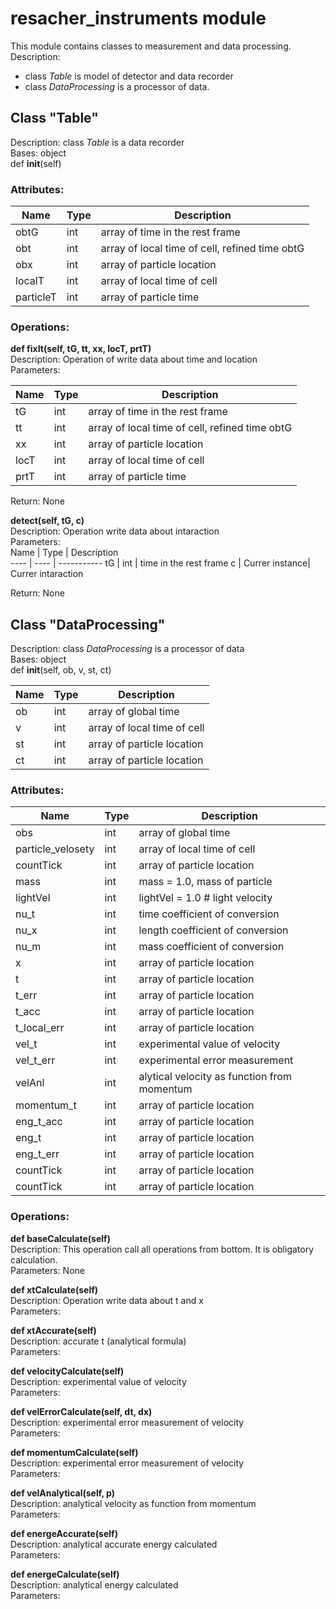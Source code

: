 # resacher_instruments module
This module contains classes to measurement and data processing.  
Description:
  - class *Table* is model of detector and data recorder
  - class *DataProcessing* is a processor of data.  
  
## Class "Table"
Description: class *Table* is a data recorder  
Bases: object    
def __init__(self)  

### Attributes: 

Name | Type | Description  
---- | ---- | ----------- 
obtG | int | array of time in the rest frame
obt | int | array of local time of cell, refined time obtG
obx | int | array of particle location
localT | int | array of local time of cell
particleT | int | array of particle time

### Operations:  
**def fixIt(self, tG, tt, xx, locT, prtT)**  
Description: Operation of write data about time and location  
Parameters:  

Name | Type | Description  
---- | ---- | ----------- 
tG | int | array of time in the rest frame
tt | int | array of local time of cell, refined time obtG
xx | int | array of particle location
locT | int | array of local time of cell
prtT | int | array of particle time

Return: None

**detect(self, tG, c)**  
Description: Operation write data about intaraction  
Parameters:  
Name | Type | Description  
---- | ---- | ----------- 
tG | int | time in the rest frame
c | Currer instance| Currer intaraction

Return: None

## Class "DataProcessing"
Description: class *DataProcessing* is a processor of data  
Bases: object    
def __init__(self, ob, v, st, ct) 

Name | Type | Description  
---- | ---- | ----------- 
ob | int | array of global time
v | int | array of local time of cell
st | int | array of particle location
ct | int | array of particle location

### Attributes: 

Name | Type | Description  
---- | ---- | ----------- 
obs | int | array of global time
particle_velosety | int | array of local time of cell
countTick | int | array of particle location
mass | int | mass = 1.0, mass of particle
lightVel | int | lightVel = 1.0 # light velocity
nu_t | int | time coefficient of conversion
nu_x | int | length coefficient of conversion
nu_m | int | mass coefficient of conversion
x | int | array of particle location
t| int | array of particle location
t_err | int | array of particle location
t_acc | int | array of particle location
t_local_err | int | array of particle location
vel_t | int | experimental value of velocity
vel_t_err | int | experimental error measurement
velAnl | int | alytical velocity as function from momentum
momentum_t | int | array of particle location
eng_t_acc | int | array of particle location
eng_t | int | array of particle location
eng_t_err | int | array of particle location
countTick | int | array of particle location
countTick | int | array of particle location

### Operations: 
**def baseCalculate(self)**  
Description: This operation call all operations from bottom. It is obligatory calculation.   
Parameters: None

**def xtCalculate(self)**  
Description: Operation write data about t and x  
Parameters:  

**def xtAccurate(self)**  
Description: accurate t (analytical formula)  
Parameters: 

**def velocityCalculate(self)**  
Description: experimental value of velocity  
Parameters: 

**def velErrorCalculate(self, dt, dx)**  
Description: experimental error measurement of velocity  
Parameters: 

**def momentumCalculate(self)**  
Description: experimental error measurement of velocity  
Parameters: 

**def velAnalytical(self, p)**  
Description: analytical velocity as function from momentum   
Parameters: 

**def energeAccurate(self)**  
Description: analytical accurate energy calculated   
Parameters: 

**def energeCalculate(self)**  
Description: analytical energy calculated   
Parameters: 


